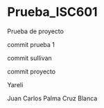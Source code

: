 # Prueba_ISC601
Prueba de proyecto

commit prueba 1

commit sullivan

commit proyecto

Yareli

Juan Carlos Palma Cruz Blanca